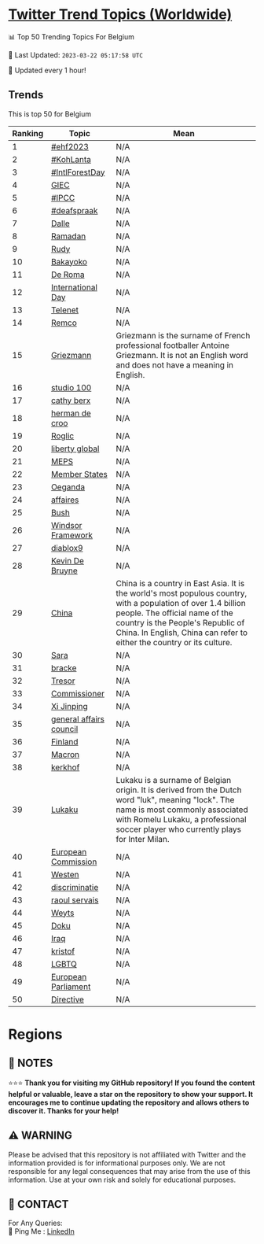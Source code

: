 [Twitter Trend Topics (Worldwide)](https://github.com/ErcinDedeoglu/Twitter-Trend-Topics)
==========


📊 Top 50 Trending Topics For Belgium

📆 Last Updated: `2023-03-22 05:17:58 UTC`

🔧 Updated every 1 hour!


## Trends

This is top 50 for Belgium

| Ranking | Topic | Mean |
| ------- | ------------ | ------------ |
| 1 | [#ehf2023](http://twitter.com/search?q=%23ehf2023) | N/A |
| 2 | [#KohLanta](http://twitter.com/search?q=%23KohLanta) | N/A |
| 3 | [#IntlForestDay](http://twitter.com/search?q=%23IntlForestDay) | N/A |
| 4 | [GIEC](http://twitter.com/search?q=GIEC) | N/A |
| 5 | [#IPCC](http://twitter.com/search?q=%23IPCC) | N/A |
| 6 | [#deafspraak](http://twitter.com/search?q=%23deafspraak) | N/A |
| 7 | [Dalle](http://twitter.com/search?q=Dalle) | N/A |
| 8 | [Ramadan](http://twitter.com/search?q=Ramadan) | N/A |
| 9 | [Rudy](http://twitter.com/search?q=Rudy) | N/A |
| 10 | [Bakayoko](http://twitter.com/search?q=Bakayoko) | N/A |
| 11 | [De Roma](http://twitter.com/search?q=De+Roma) | N/A |
| 12 | [International Day](http://twitter.com/search?q=International+Day) | N/A |
| 13 | [Telenet](http://twitter.com/search?q=Telenet) | N/A |
| 14 | [Remco](http://twitter.com/search?q=Remco) | N/A |
| 15 | [Griezmann](http://twitter.com/search?q=Griezmann) | Griezmann is the surname of French professional footballer Antoine Griezmann. It is not an English word and does not have a meaning in English. |
| 16 | [studio 100](http://twitter.com/search?q=studio+100) | N/A |
| 17 | [cathy berx](http://twitter.com/search?q=cathy+berx) | N/A |
| 18 | [herman de croo](http://twitter.com/search?q=herman+de+croo) | N/A |
| 19 | [Roglic](http://twitter.com/search?q=Roglic) | N/A |
| 20 | [liberty global](http://twitter.com/search?q=liberty+global) | N/A |
| 21 | [MEPS](http://twitter.com/search?q=MEPS) | N/A |
| 22 | [Member States](http://twitter.com/search?q=Member+States) | N/A |
| 23 | [Oeganda](http://twitter.com/search?q=Oeganda) | N/A |
| 24 | [affaires](http://twitter.com/search?q=affaires) | N/A |
| 25 | [Bush](http://twitter.com/search?q=Bush) | N/A |
| 26 | [Windsor Framework](http://twitter.com/search?q=Windsor+Framework) | N/A |
| 27 | [diablox9](http://twitter.com/search?q=diablox9) | N/A |
| 28 | [Kevin De Bruyne](http://twitter.com/search?q=Kevin+De+Bruyne) | N/A |
| 29 | [China](http://twitter.com/search?q=China) | China is a country in East Asia. It is the world's most populous country, with a population of over 1.4 billion people. The official name of the country is the People's Republic of China. In English, China can refer to either the country or its culture. |
| 30 | [Sara](http://twitter.com/search?q=Sara) | N/A |
| 31 | [bracke](http://twitter.com/search?q=bracke) | N/A |
| 32 | [Tresor](http://twitter.com/search?q=Tresor) | N/A |
| 33 | [Commissioner](http://twitter.com/search?q=Commissioner) | N/A |
| 34 | [Xi Jinping](http://twitter.com/search?q=Xi+Jinping) | N/A |
| 35 | [general affairs council](http://twitter.com/search?q=general+affairs+council) | N/A |
| 36 | [Finland](http://twitter.com/search?q=Finland) | N/A |
| 37 | [Macron](http://twitter.com/search?q=Macron) | N/A |
| 38 | [kerkhof](http://twitter.com/search?q=kerkhof) | N/A |
| 39 | [Lukaku](http://twitter.com/search?q=Lukaku) | Lukaku is a surname of Belgian origin. It is derived from the Dutch word "luk", meaning "lock". The name is most commonly associated with Romelu Lukaku, a professional soccer player who currently plays for Inter Milan. |
| 40 | [European Commission](http://twitter.com/search?q=European+Commission) | N/A |
| 41 | [Westen](http://twitter.com/search?q=Westen) | N/A |
| 42 | [discriminatie](http://twitter.com/search?q=discriminatie) | N/A |
| 43 | [raoul servais](http://twitter.com/search?q=raoul+servais) | N/A |
| 44 | [Weyts](http://twitter.com/search?q=Weyts) | N/A |
| 45 | [Doku](http://twitter.com/search?q=Doku) | N/A |
| 46 | [Iraq](http://twitter.com/search?q=Iraq) | N/A |
| 47 | [kristof](http://twitter.com/search?q=kristof) | N/A |
| 48 | [LGBTQ](http://twitter.com/search?q=LGBTQ) | N/A |
| 49 | [European Parliament](http://twitter.com/search?q=European+Parliament) | N/A |
| 50 | [Directive](http://twitter.com/search?q=Directive) | N/A |



# Regions




## 📝 NOTES

⭐⭐⭐ **Thank you for visiting my GitHub repository! If you found the content helpful or valuable, leave a star on the repository to show your support. It encourages me to continue updating the repository and allows others to discover it. Thanks for your help!**


## ⚠️ WARNING

Please be advised that this repository is not affiliated with Twitter and the information provided is for informational purposes only. We are not responsible for any legal consequences that may arise from the use of this information. Use at your own risk and solely for educational purposes.


## 📨 CONTACT

 For Any Queries:  
            🏓 Ping Me : [LinkedIn](https://www.linkedin.com/in/ercindedeoglu/)

